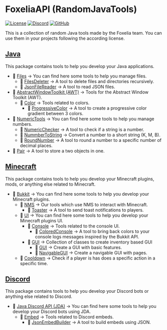 # FoxeliaAPI (RandomJavaTools)

[![License](https://img.shields.io/badge/License-CC%20BY--SA%204.0-lightgrey.svg)](https://creativecommons.org/licenses/by-sa/4.0/)
[![Discord](https://img.shields.io/discord/341897164642975756?color=blue&label=Discord)](https://discord.foxelia.fr/)
[![GitHub](https://img.shields.io/github/stars/FoxeliaFR/RandomJavaTools?style=social)](https://github.com/FoxeliaFR/RandomJavaTools)

This is a collection of random Java tools made by the Foxelia team. You can use them in your projects following the according license.

## [Java](foxapi-core/src/fr/foxelia/tools/java)

This package contains tools to help you develop your Java applications.

* 📂 [Files](foxapi-core/src/fr/foxelia/tools/java/files) → You can find here some tools to help you manage files.
    * 🍵 [FilesDeleter](foxapi-core/src/fr/foxelia/tools/java/files/deleter) → A tool to delete files and directories recursively.
    * 🍵 [JsonFileReader](foxapi-core/src/fr/foxelia/tools/java/files/json/reader) → A tool to read JSON files.
* 📂 [AbstractWindowToolkit (AWT)](foxapi-core/src/fr/foxelia/tools/java/awt) → Tools for the Abstract Window Toolkit (AWT).
    * 📂 [Color](foxapi-core/src/fr/foxelia/tools/java/awt/color) → Tools related to colors.
        * 🍵 [ProgressiveColor](foxapi-core/src/fr/foxelia/tools/java/awt/color/gradients) → A tool to create a progressive color gradient between 3 colors.
* 📂 [NumericTools](foxapi-core/src/fr/foxelia/tools/java/number) → You can find here some tools to help you manage numbers.
    * 🍵 [NumericChecker](foxapi-core/src/fr/foxelia/tools/java/number/check/NumericChecker.java) → A tool to check if a string is a number.
    * 🍵 [NummberToString](foxapi-core/src/fr/foxelia/tools/java/number/display/NumberToString.java) → Convert a number to a short string (K, M, B).
    * 🍵 [RoundNumber](foxapi-core/src/fr/foxelia/tools/java/number/round/RoundNumber.java) → A tool to round a number to a specific number of decimal places.
* 🍵 [Pair](foxapi-core/src/fr/foxelia/tools/java/pair) → A tool to store a two objects in one.

## [Minecraft](foxapi-core/src/fr/foxelia/tools/minecraft)

This package contains tools to help you develop your Minecraft plugins, mods, or anything else related to Minecraft.

* 📂 [Bukkit](foxapi-bukkit/src/fr/foxelia/tools/minecraft/bukkit) → You can find here some tools to help you develop your Minecraft plugins.
    * 📂 [NMS](foxapi-nms/api/src/main/java/fr/foxelia/tools/minecraft/bukkit/nms) → Our tools which use NMS to interact with Minecraft.
        * 🍵 [Toaster](foxapi-nms/api/src/main/java/fr/foxelia/tools/minecraft/bukkit/nms/toast) → A tool to send toast notifications to players.
    * 📂 [UI](foxapi-bukkit/src/fr/foxelia/tools/minecraft/bukkit/ui) → You can find here some tools to help you develop your Minecraft plugins UI.
        * 📂 [Console](foxapi-bukkit/src/fr/foxelia/tools/minecraft/bukkit/ui/console) → Tools related to the console UI.
            * 🍵 [ColoredConsole](foxapi-bukkit/src/fr/foxelia/tools/minecraft/bukkit/ui/console/color) → A tool to bring back colors to your console logs messages inspired by the Bukkit API.
        * 📂 [GUI](foxapi-bukkit/src/fr/foxelia/tools/minecraft/bukkit/ui/gui) → Collection of classes to create inventory based GUI
          * 🍵 [GUI](foxapi-bukkit/src/fr/foxelia/tools/minecraft/bukkit/ui/gui/GUI.java) → Create a GUI with basic features.
          * 🍵 [NavigableGUI](foxapi-bukkit/src/fr/foxelia/tools/minecraft/bukkit/ui/gui/NavigableGUI.java) → Create a navigable GUI with pages.
    * 🍵 [Cooldown](foxapi-bukkit/src/fr/foxelia/tools/minecraft/bukkit/cooldown) → Check if a player is has does a specific action in a specific time.

## [Discord](foxapi-core/src/fr/foxelia/tools/discord)

This package contains tools to help you develop your Discord bots or anything else related to Discord.

* 📂 [Java Discord API (JDA)](foxapi-core/src/fr/foxelia/tools/discord/jda) → You can find here some tools to help you develop your Discord bots using JDA.
    * 📂 [Embed](foxapi-core/src/fr/foxelia/tools/discord/jda/embed) → Tools related to Discord embeds.
        * 🍵 [JsonEmbedBuilder](foxapi-core/src/fr/foxelia/tools/discord/jda/embed/json) → A tool to build embeds using JSON.